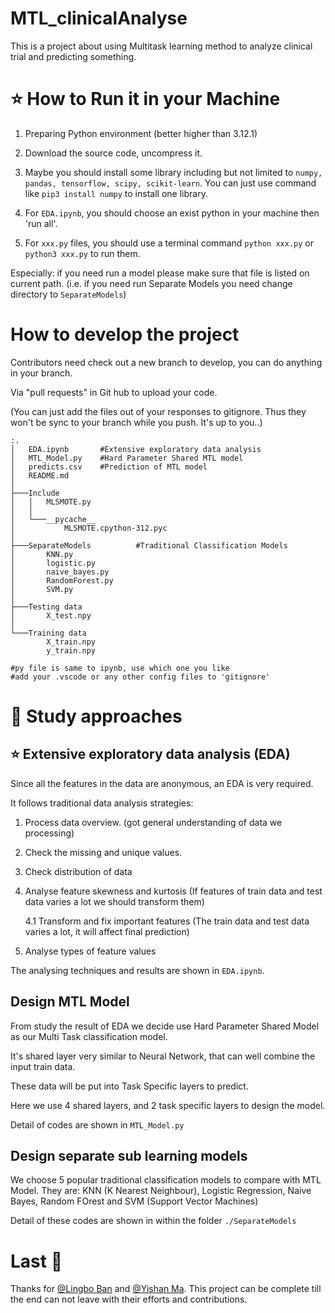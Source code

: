 <!-- 
    Author: Iwan Li, z5433288
    Date: 2024-04-18
-->
# MTL_clinicalAnalyse
This is a project about using Multitask learning method to analyze clinical trial and predicting something.

# ⭐ How to Run it in your Machine
1. Preparing Python environment (better higher than 3.12.1)

2. Download the source code, uncompress it.

3. Maybe you should install some library including but not limited to `numpy, pandas, tensorflow, scipy, scikit-learn`.  You can just use command like `pip3 install numpy` to install one library.

4. For `EDA.ipynb`, you should choose an exist python in your machine then 'run all'.

5. For `xxx.py` files, you should use a terminal command `python xxx.py` or `python3 xxx.py` to run them.

Especially: if you need run a model please make sure that file is listed on current path. (i.e. if you need run Separate Models you need change directory to `SeparateModels`)    

# How to develop the project

Contributors need check out a new branch to develop, you can do anything in your branch.

Via "pull requests" in Git hub to upload your code.

(You can just add the files out of your responses to gitignore. Thus they won't be sync to your branch while you push. It's up to you..) 

    :.
    │   EDA.ipynb       #Extensive exploratory data analysis
    │   MTL_Model.py    #Hard Parameter Shared MTL model
    │   predicts.csv    #Prediction of MTL model
    │   README.md
    │
    ├───Include
    │   │   MLSMOTE.py
    │   │
    │   └───__pycache__
    │           MLSMOTE.cpython-312.pyc
    │
    ├───SeparateModels          #Traditional Classification Models
    │       KNN.py
    │       logistic.py
    │       naive_bayes.py
    │       RandomForest.py
    │       SVM.py
    │
    ├───Testing data
    │       X_test.npy
    │
    └───Training data
            X_train.npy
            y_train.npy
    
    #py file is same to ipynb, use which one you like
    #add your .vscode or any other config files to 'gitignore'

# 📖 Study approaches

## ⭐ Extensive exploratory data analysis (EDA)

Since all the features in the data are anonymous, an EDA is very required.

It follows traditional data analysis strategies:

1. Process data overview. (got general understanding of data we processing)

2. Check the missing and unique values.

3. Check distribution of data

4. Analyse feature skewness and kurtosis (If features of train data and test data varies a lot we should transform them)

    4.1 Transform and fix important features (The train data and test data varies a lot, it will affect final prediction)

5. Analyse types of feature values
    
The analysing techniques and results are shown in `EDA.ipynb`.

## Design MTL Model

From study the result of EDA we decide use Hard Parameter Shared Model as our Multi Task classification model.

It's shared layer very similar to Neural Network, that can well combine the input train data.

These data will be put into Task Specific layers to predict.

Here we use 4 shared layers, and 2 task specific layers to design the model.

Detail of codes are shown in `MTL_Model.py`


## Design separate sub learning models
We choose 5 popular traditional classification models to compare with MTL Model.
They are: KNN (K Nearest Neighbour), Logistic Regression, Naive Bayes, Random FOrest and SVM (Support Vector Machines)

Detail of these codes are shown in within the folder `./SeparateModels`

# Last 🎉
Thanks for [@Lingbo Ban](https://github.com/banlingbo) and [@Yishan Ma](https://github.com/Lilithys).  This project can be complete till the end can not leave with their efforts and contributions.